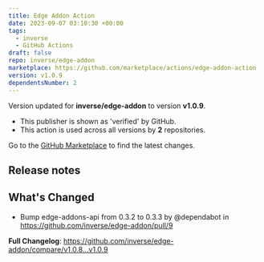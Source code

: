 ```yaml
---
title: Edge Addon Action
date: 2023-09-07 03:10:30 +00:00
tags:
  - inverse
  - GitHub Actions
draft: false
repo: inverse/edge-addon
marketplace: https://github.com/marketplace/actions/edge-addon-action
version: v1.0.9
dependentsNumber: 2
---
```



Version updated for **inverse/edge-addon** to version **v1.0.9**.
- This publisher is shown as 'verified' by GitHub.
- This action is used across all versions by **2** repositories.

Go to the [GitHub Marketplace](https://github.com/marketplace/actions/edge-addon-action) to find the latest changes.

## Release notes

## What's Changed
* Bump edge-addons-api from 0.3.2 to 0.3.3 by @dependabot in https://github.com/inverse/edge-addon/pull/9


**Full Changelog**: https://github.com/inverse/edge-addon/compare/v1.0.8...v1.0.9
